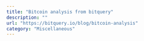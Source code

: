 ```yaml
---
title: "Bitcoin analysis from bitquery"
description: ""
url: "https://bitquery.io/blog/bitcoin-analysis"
category: "Miscellaneous"
---
```

